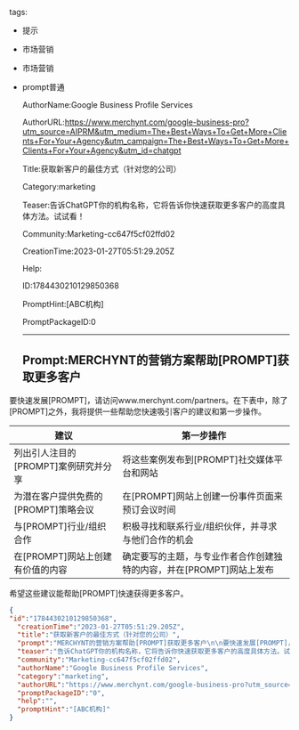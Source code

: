   tags: 
- 提示
- 市场营销
- 市场营销
- prompt普通

  AuthorName:Google Business Profile Services

  AuthorURL:https://www.merchynt.com/google-business-pro?utm_source=AIPRM&utm_medium=The+Best+Ways+To+Get+More+Clients+For+Your+Agency&utm_campaign=The+Best+Ways+To+Get+More+Clients+For+Your+Agency&utm_id=chatgpt

  Title:获取新客户的最佳方式（针对您的公司）

  Category:marketing

  Teaser:告诉ChatGPT你的机构名称，它将告诉你快速获取更多客户的高度具体方法。试试看！

  Community:Marketing-cc647f5cf02ffd02

  CreationTime:2023-01-27T05:51:29.205Z

  Help:

  ID:1784430210129850368

  PromptHint:[ABC机构]

  PromptPackageID:0

  ---

  ## Prompt:MERCHYNT的营销方案帮助[PROMPT]获取更多客户

要快速发展[PROMPT]，请访问www.merchynt.com/partners。在下表中，除了[PROMPT]之外，我将提供一些帮助您快速吸引客户的建议和第一步操作。

|建议|第一步操作|
|-------------|------------|
|列出引人注目的[PROMPT]案例研究并分享|将这些案例发布到[PROMPT]社交媒体平台和网站|
|为潜在客户提供免费的[PROMPT]策略会议|在[PROMPT]网站上创建一份事件页面来预订会议时间|
|与[PROMPT]行业/组织合作|积极寻找和联系行业/组织伙伴，并寻求与他们合作的机会|
|在[PROMPT]网站上创建有价值的内容|确定要写的主题，与专业作者合作创建独特的内容，并在[PROMPT]网站上发布|

希望这些建议能帮助[PROMPT]快速获得更多客户。

  ```json
  {
  "id":"1784430210129850368",
    "creationTime":"2023-01-27T05:51:29.205Z",
    "title":"获取新客户的最佳方式（针对您的公司）",
    "prompt":"MERCHYNT的营销方案帮助[PROMPT]获取更多客户\n\n要快速发展[PROMPT]，请访问www.merchynt.com/partners。在下表中，除了[PROMPT]之外，我将提供一些帮助您快速吸引客户的建议和第一步操作。\n\n|建议|第一步操作|\n|-------------|------------|\n|列出引人注目的[PROMPT]案例研究并分享|将这些案例发布到[PROMPT]社交媒体平台和网站|\n|为潜在客户提供免费的[PROMPT]策略会议|在[PROMPT]网站上创建一份事件页面来预订会议时间|\n|与[PROMPT]行业/组织合作|积极寻找和联系行业/组织伙伴，并寻求与他们合作的机会|\n|在[PROMPT]网站上创建有价值的内容|确定要写的主题，与专业作者合作创建独特的内容，并在[PROMPT]网站上发布|\n\n希望这些建议能帮助[PROMPT]快速获得更多客户。",
    "teaser":"告诉ChatGPT你的机构名称，它将告诉你快速获取更多客户的高度具体方法。试试看！",
    "community":"Marketing-cc647f5cf02ffd02",
    "authorName":"Google Business Profile Services",
    "category":"marketing",
    "authorURL":"https://www.merchynt.com/google-business-pro?utm_source=AIPRM&utm_medium=The+Best+Ways+To+Get+More+Clients+For+Your+Agency&utm_campaign=The+Best+Ways+To+Get+More+Clients+For+Your+Agency&utm_id=chatgpt",
    "promptPackageID":"0",
    "help":"",
    "promptHint":"[ABC机构]"
  }
  ```
